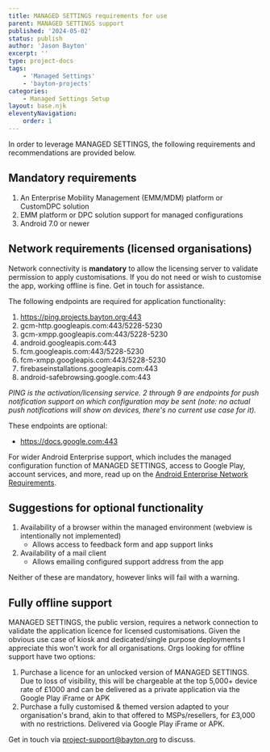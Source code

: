 ```yaml
---
title: MANAGED SETTINGS requirements for use
parent: MANAGED SETTINGS support
published: '2024-05-02'
status: publish
author: 'Jason Bayton'
excerpt: ''
type: project-docs
tags: 
    - 'Managed Settings'
    - 'bayton-projects'
categories: 
    - Managed Settings Setup
layout: base.njk
eleventyNavigation: 
    order: 1
---
```

In order to leverage MANAGED SETTINGS, the following requirements and recommendations are provided below.

## Mandatory requirements

1. An Enterprise Mobility Management (EMM/MDM) platform or CustomDPC solution
2. EMM platform or DPC solution support for managed configurations
3. Android 7.0 or newer

## Network requirements (licensed organisations)

Network connectivity is **mandatory** to allow the licensing server to validate permission to apply customisations. If you do not need or wish to customise the app, working offline is fine. Get in touch for assistance.

The following endpoints are required for application functionality:

1. https://ping.projects.bayton.org:443
2. gcm-http.googleapis.com:443/5228-5230
3. gcm-xmpp.googleapis.com:443/5228-5230
4. android.googleapis.com:443
5. fcm.googleapis.com:443/5228-5230
6. fcm-xmpp.googleapis.com:443/5228-5230
7. firebaseinstallations.googleapis.com:443
8. android-safebrowsing.google.com:443

_PING is the activation/licensing service. 2 through 9 are endpoints for push notification support on which configuration may be sent (note: no actual push notifications will show on devices, there's no current use case for it)._

These endpoints are optional: 

- https://docs.google.com:443

For wider Android Enterprise support, which includes the managed configuration function of MANAGED SETTINGS, access to Google Play, account services, and more, read up on the [Android Enterprise Network Requirements](https://support.google.com/work/android/answer/10513641?hl=en). 

## Suggestions for optional functionality 

1. Availability of a browser within the managed environment (webview is intentionally not implemented)
   - Allows access to feedback form and app support links
2. Availability of a mail client 
   - Allows emailing configured support address from the app

Neither of these are mandatory, however links will fail with a warning.

## Fully offline support

MANAGED SETTINGS, the public version, requires a network connection to validate the application licence for licensed customisations. Given the obvious use case of kiosk and dedicated/single purpose deployments I appreciate this won't work for all organisations. Orgs looking for offline support have two options:

1. Purchase a licence for an unlocked version of MANAGED SETTINGS. Due to loss of visibility, this will be chargeable at the top 5,000+ device rate of £1000 and can be delivered as a private application via the Google Play iFrame or APK
2. Purchase a fully customised & themed version adapted to your organisation's brand, akin to that offered to MSPs/resellers, for £3,000 with no restrictions. Delivered via Google Play iFrame or APK.

Get in touch via [project-support@bayton.org](mailto:project-support@bayton.org) to discuss.